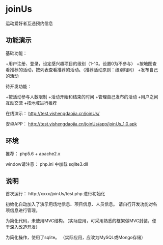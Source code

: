 # joinUs
运动爱好者互通预约信息

## 功能演示

基础功能：

+用户注册、登录，设定感兴趣项目的级别（1-10。设置0为不参与）
+按地图查看推荐的活动，按列表查看推荐的活动。（推荐活动原则：级别相同）
+发布自己的活动

待开发功能：

+按活动参与人数限制
+活动开始和结束的时间
+管理自己发布的活动
+用户之间互动交流
+按地域进行推荐

在线演示： http://test.yishengdaojia.cn/joinUs/

安卓APP： http://test.yishengdaojia.cn/joinUs/app/joinUs_1.0.apk

## 环境

推荐： php5.6 + apache2.x 

window请注意： php.ini 中加载 sqlite3.dll


## 说明

首次运行： http://xxxx/joinUs/test.php 进行初始化

初始化自动加入了演示用场地信息、项目信息、人员信息。 请自行开发功能对各项信息进行管理。

为简化代码，未使用MVC结构。（实际应用，可采用熟悉的框架做MVC封装，便于深入改造开发）

为简化操作，使用了sqlite。 （实际应用，应改为MySQL或Mongo存储）


